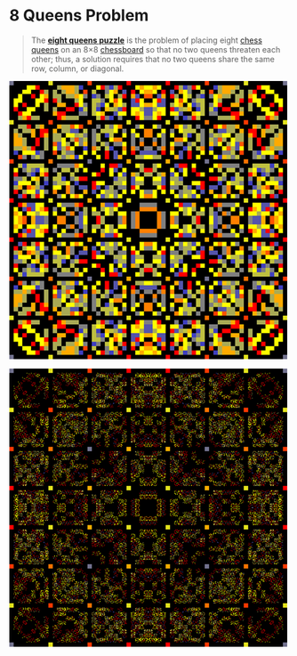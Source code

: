 # 8 Queens Problem

> The [**eight queens puzzle**](https://en.wikipedia.org/wiki/Eight_queens_puzzle) is the problem of placing eight [chess](https://en.wikipedia.org/wiki/Chess) [queens](https://en.wikipedia.org/wiki/Queen_%28chess%29) on an 8×8 [chessboard](https://en.wikipedia.org/wiki/Chessboard) so that no two queens threaten each other; thus, a solution requires that no two queens share the same row, column, or diagonal.

![2-depth](../.gitbook/assets/nqueen_82_230e5_600.png)

![3-depth](../.gitbook/assets/nqueen_83_53ae9_600.png)

